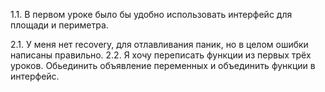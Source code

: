 1.1. В первом уроке было бы удобно использовать интерфейс для площади и периметра.

2.1. У меня нет recovery, для отлавливания паник, но в целом ошибки написаны правильно.
2.2. Я хочу переписать функции из первых трёх уроков. Обьединить объявление переменных и объединить функции в интерфейс.